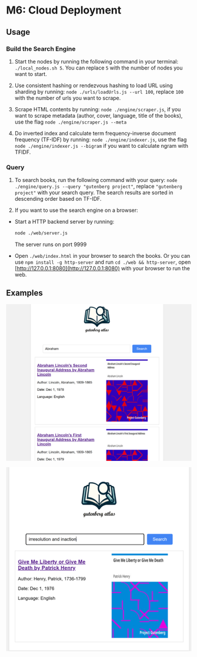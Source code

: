 # M6: Cloud Deployment

## Usage

### Build the Search Engine

1. Start the nodes by running the following command in your terminal: `./local_nodes.sh 5`. You can replace `5` with the number of nodes you want to start.

2. Use consistent hashing or rendezvous hashing to load URL using sharding by running: `node ./urls/loadUrls.js --url 100`, replace `100` with the number of urls you want to scrape.

3. Scrape HTML contents by running: `node ./engine/scraper.js`, if you want to scrape metadata (author, cover, language, title of the books), use the flag `node ./engine/scraper.js --meta`

4. Do inverted index and calculate term frequency-inverse document frequency (TF-IDF) by running: `node ./engine/indexer.js`, use the flag `node ./engine/indexer.js --bigram` if you want to calculate ngram with TFIDF.

### Query

1. To search books, run the following command with your query: `node ./engine/query.js --query "gutenberg project"`, replace `"gutenberg project"` with your search query. The search results are sorted in descending order based on TF-IDF. 

2. If you want to use the search engine on a browser:

- Start a HTTP backend server by running:

  ```bash
  node ./web/server.js
  ```

  The server runs on port 9999

- Open `./web/index.html` in your browser to search the books. Or you can use `npm install -g http-server` and run `cd ./web && http-server`, open [http://127.0.0.1:8080](http://127.0.0.1:8080) with your browser to run the web.

## Examples

![Search Engine Screenshot](./screenshots/screenshot.png)

![Search Engine Screenshot](./screenshots/screenshot-2.png)
